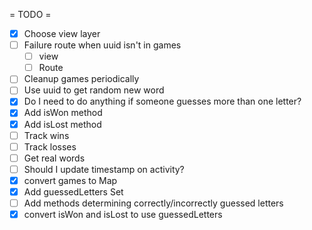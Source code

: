  = TODO =
* [X] Choose view layer
* [ ] Failure route when uuid isn't in games
  * [ ] view
  * [ ] Route
* [ ] Cleanup games periodically
* [ ] Use uuid to get random new word
* [X] Do I need to do anything if someone guesses more than one letter?
* [X] Add isWon method
* [X] Add isLost method
* [ ] Track wins
* [ ] Track losses
* [ ] Get real words
* [ ] Should I update timestamp on activity?
* [X] convert games to Map
* [X] Add guessedLetters Set
* [ ] Add methods determining correctly/incorrectly guessed letters
* [X] convert isWon and isLost to use guessedLetters

